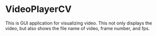 # VideoPlayerCV
This is GUI application for visualizing video.
This not only displays the video, but also shows the file name of video, frame number, and fps.

